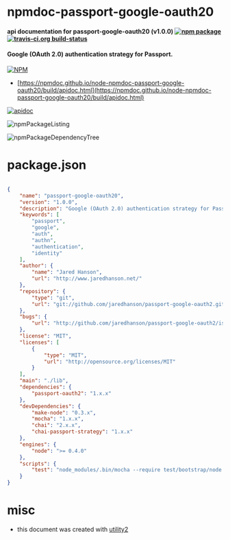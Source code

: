 # npmdoc-passport-google-oauth20

#### api documentation for  passport-google-oauth20 (v1.0.0)  [![npm package](https://img.shields.io/npm/v/npmdoc-passport-google-oauth20.svg?style=flat-square)](https://www.npmjs.org/package/npmdoc-passport-google-oauth20) [![travis-ci.org build-status](https://api.travis-ci.org/npmdoc/node-npmdoc-passport-google-oauth20.svg)](https://travis-ci.org/npmdoc/node-npmdoc-passport-google-oauth20)

#### Google (OAuth 2.0) authentication strategy for Passport.

[![NPM](https://nodei.co/npm/passport-google-oauth20.png?downloads=true&downloadRank=true&stars=true)](https://www.npmjs.com/package/passport-google-oauth20)

- [https://npmdoc.github.io/node-npmdoc-passport-google-oauth20/build/apidoc.html](https://npmdoc.github.io/node-npmdoc-passport-google-oauth20/build/apidoc.html)

[![apidoc](https://npmdoc.github.io/node-npmdoc-passport-google-oauth20/build/screenCapture.buildCi.browser.%252Ftmp%252Fbuild%252Fapidoc.html.png)](https://npmdoc.github.io/node-npmdoc-passport-google-oauth20/build/apidoc.html)

![npmPackageListing](https://npmdoc.github.io/node-npmdoc-passport-google-oauth20/build/screenCapture.npmPackageListing.svg)

![npmPackageDependencyTree](https://npmdoc.github.io/node-npmdoc-passport-google-oauth20/build/screenCapture.npmPackageDependencyTree.svg)



# package.json

```json

{
    "name": "passport-google-oauth20",
    "version": "1.0.0",
    "description": "Google (OAuth 2.0) authentication strategy for Passport.",
    "keywords": [
        "passport",
        "google",
        "auth",
        "authn",
        "authentication",
        "identity"
    ],
    "author": {
        "name": "Jared Hanson",
        "url": "http://www.jaredhanson.net/"
    },
    "repository": {
        "type": "git",
        "url": "git://github.com/jaredhanson/passport-google-oauth2.git"
    },
    "bugs": {
        "url": "http://github.com/jaredhanson/passport-google-oauth2/issues"
    },
    "license": "MIT",
    "licenses": [
        {
            "type": "MIT",
            "url": "http://opensource.org/licenses/MIT"
        }
    ],
    "main": "./lib",
    "dependencies": {
        "passport-oauth2": "1.x.x"
    },
    "devDependencies": {
        "make-node": "0.3.x",
        "mocha": "1.x.x",
        "chai": "2.x.x",
        "chai-passport-strategy": "1.x.x"
    },
    "engines": {
        "node": ">= 0.4.0"
    },
    "scripts": {
        "test": "node_modules/.bin/mocha --require test/bootstrap/node test/*.test.js test/**/*.test.js"
    }
}
```



# misc
- this document was created with [utility2](https://github.com/kaizhu256/node-utility2)
